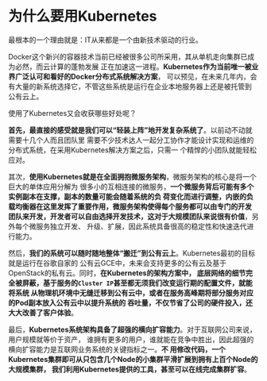 为什么要用Kubernetes
================================================================================
最根本的一个理由就是：IT从来都是一个由新技术驱动的行业。

Docker这个新兴的容器技术当前已经被很多公司所采用，其从单机走向集群已成为必然，而云计算的蓬勃发展
正在加速这一进程。**Kubernetes作为当前唯一被业界广泛认可和看好的Docker分布式系统解决方案**，
可以预见，在未来几年内，会有大量的新系统选择它，不管这些系统是运行在企业本地服务器上还是被托管到
公有云上。

使用了Kubernetes又会收获哪些好处呢？

**首先，最直接的感受就是我们可以“轻装上阵”地开发复杂系统了**。以前动不动就需要十几个人而且团队里
需要不少技术达人一起分工协作才能设计实现和运维的分布式系统，在采用Kubernetes解决方案之后，只需一
个精悍的小团队就能轻松应对。

其次，**使用Kubernetes就是在全面拥抱微服务架构**，微服务架构的核心是将一个巨大的单体应用分解为
很多小的互相连接的微服务，**一个微服务背后可能有多个实例副本在支撑，副本的数量可能会随着系统的负
荷变化而进行调整，内嵌的负载均衡器在这里发挥了重要作用，微服务架构使得每个服务都可以由专门的开发
团队来开发，开发者可以自由选择开发技术，这对于大规模团队来说很有价值**，另外每个微服务独立开发、
升级、扩展，因此系统具备很高的稳定性和快速迭代进行能力。

然后，**我们的系统可以随时随地整体“搬迁”到公有云上**。Kubernetes最初的目标就是运行在谷歌自家的
公有云GCE中，未来会支持更多的公有云及基于OpenStack的私有云。同时，**在Kubernetes的架构方案中，
底层网络的细节完全被屏蔽，基于服务的`Cluster IP`甚至都无须我们改变运行期的配置文件，就能将系统
从物理机环境中无缝迁移到公有云中，或者在服务高峰期将部分服务对应的Pod副本放入公有云中以提升系统的
吞吐量，不仅节省了公司的硬件投入，还大大改善了客户体验**。

最后，**Kubernetes系统架构具备了超强的横向扩容能力**。对于互联网公司来说，用户规模就等价于资产，
谁拥有更多的用户，谁就能在竞争中胜出，因此超强的横向扩容能力是互联网业务系统的关键指标之一。**不
用修改代码，一个Kubernetes集群即可从只包含几个Node的小集群平滑扩展到拥有上百个Node的大规模集群，
我们利用Kubernetes提供的工具，甚至可以在线完成集群扩容**。
